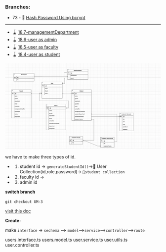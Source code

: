 ###    Branches:

-   73 - 🔑 [Hash Password Using bcrypt](https://github.com/bappasahabapi/university-management-auth-service/tree/UM/73/hash-password)
---
-    🪀 [18.7-managementDepartment](https://github.com/bappasahabapi/university-management-auth-service/tree/UM-18.7-managementDepartment)
-    🪀 [18.6-user as admin](https://github.com/bappasahabapi/university-management-auth-service/tree/UM-18.6-user-as-admin)
-    🪀 [18.5-user as faculty](https://github.com/bappasahabapi/university-management-auth-service/tree/UM-18.5-user-as-faculty)
-    🪀 [18.4-user as student](https://github.com/bappasahabapi/university-management-auth-service/tree/UM-18.4-user-as-student)


![My Image](plan.png)

we have to make three types of id.

- 1. student id -> `generateStudentId()`->📀 User Collection(id,role,password)-> `🔋student collection`
- 2. faculty id ->
- 3. admin id


**switch branch**



`git checkout UM-3`



[visit this doc](https://mongoosejs.com/docs/typescript.html)

**Create:**

make `interface` -> `sechema` --> `model`-->`service`-->`controller`-->`route`

  users.interface.ts
  users.model.ts
  user.service.ts
  user.utils.ts
  user.controller.ts






